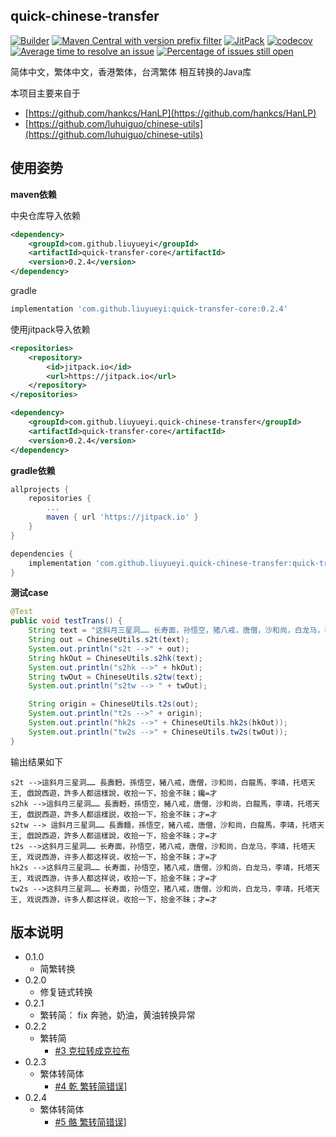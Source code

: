 quick-chinese-transfer
---

[![Builder](https://travis-ci.org/liuyueyi/quick-chinese-transfer.svg?branch=master)](https://travis-ci.org/liuyueyi/quick-chinese-transfer)
[![Maven Central with version prefix filter](https://img.shields.io/maven-central/v/com.github.liuyueyi/quick-transfer-core.svg)](https://search.maven.org/search?q=a:quick-transfer-core)
[![JitPack](https://jitpack.io/v/liuyueyi/quick-chinese-transfer.svg)](https://jitpack.io/#liuyueyi/quick-chinese-transfer)
[![codecov](https://codecov.io/gh/liuyueyi/quick-chinese-transfer/branch/master/graph/badge.svg)](https://codecov.io/gh/liuyueyi/quick-chinese-transfer)
[![Average time to resolve an issue](http://isitmaintained.com/badge/resolution/liuyueyi/quick-chinese-transfer.svg)](http://isitmaintained.com/project/liuyueyi/quick-chinese-transfer "Average time to resolve an issue")
[![Percentage of issues still open](http://isitmaintained.com/badge/open/liuyueyi/quick-chinese-transfer.svg)](http://isitmaintained.com/project/liuyueyi/quick-chinese-transfer "Percentage of issues still open")

简体中文，繁体中文，香港繁体，台湾繁体 相互转换的Java库

本项目主要来自于 

- [https://github.com/hankcs/HanLP](https://github.com/hankcs/HanLP)
- [https://github.com/luhuiguo/chinese-utils](https://github.com/luhuiguo/chinese-utils)


使用姿势
---

**maven依赖**

中央仓库导入依赖

```xml
<dependency>
    <groupId>com.github.liuyueyi</groupId>
    <artifactId>quick-transfer-core</artifactId>
    <version>0.2.4</version>
</dependency>
```

gradle

```gradle
implementation 'com.github.liuyueyi:quick-transfer-core:0.2.4'
```

使用jitpack导入依赖

```xml
<repositories>
    <repository>
        <id>jitpack.io</id>
        <url>https://jitpack.io</url>
    </repository>
</repositories>

<dependency>
    <groupId>com.github.liuyueyi.quick-chinese-transfer</groupId>
    <artifactId>quick-transfer-core</artifactId>
    <version>0.2.4</version>
</dependency>
```

**gradle依赖**

```gradle
allprojects {
	repositories {
		...
		maven { url 'https://jitpack.io' }
	}
}

dependencies {
    implementation 'com.github.liuyueyi.quick-chinese-transfer:quick-transfer-core:0.2.4'
}
```


**测试case**

```java
@Test
public void testTrans() {
    String text = "这斜月三星洞…… 长寿面，孙悟空，猪八戒，唐僧，沙和尚，白龙马，李靖，托塔天王, 戏说西游，许多人都这样说，收拾一下，拾金不昧；纔=才";
    String out = ChineseUtils.s2t(text);
    System.out.println("s2t -->" + out);
    String hkOut = ChineseUtils.s2hk(text);
    System.out.println("s2hk -->" + hkOut);
    String twOut = ChineseUtils.s2tw(text);
    System.out.println("s2tw --> " + twOut);

    String origin = ChineseUtils.t2s(out);
    System.out.println("t2s -->" + origin);
    System.out.println("hk2s -->" + ChineseUtils.hk2s(hkOut));
    System.out.println("tw2s -->" + ChineseUtils.tw2s(twOut));
}
```

输出结果如下

```text
s2t -->這斜月三星洞…… 長壽麪，孫悟空，豬八戒，唐僧，沙和尚，白龍馬，李靖，托塔天王, 戲說西遊，許多人都這樣說，收拾一下，拾金不昧；纔=才
s2hk -->這斜月三星洞…… 長壽麪，孫悟空，豬八戒，唐僧，沙和尚，白龍馬，李靖，托塔天王, 戲説西遊，許多人都這樣説，收拾一下，拾金不昧；才=才
s2tw --> 這斜月三星洞…… 長壽麵，孫悟空，豬八戒，唐僧，沙和尚，白龍馬，李靖，托塔天王, 戲說西遊，許多人都這樣說，收拾一下，拾金不昧；才=才
t2s -->这斜月三星洞…… 长寿面，孙悟空，猪八戒，唐僧，沙和尚，白龙马，李靖，托塔天王, 戏说西游，许多人都这样说，收拾一下，拾金不昧；才=才
hk2s -->这斜月三星洞…… 长寿面，孙悟空，猪八戒，唐僧，沙和尚，白龙马，李靖，托塔天王, 戏说西游，许多人都这样说，收拾一下，拾金不昧；才=才
tw2s -->这斜月三星洞…… 长寿面，孙悟空，猪八戒，唐僧，沙和尚，白龙马，李靖，托塔天王, 戏说西游，许多人都这样说，收拾一下，拾金不昧；才=才
```

版本说明
---

- 0.1.0
    - 简繁转换
- 0.2.0
    - 修复链式转换
- 0.2.1
    - 繁转简： fix 奔驰，奶油，黄油转换异常 
- 0.2.2
    - 繁转简
       - [#3 克拉转成克拉布](https://github.com/liuyueyi/quick-chinese-transfer/issues/3)     
- 0.2.3
    - 繁体转简体
       - [#4 乾 繁转简错误](https://github.com/liuyueyi/quick-chinese-transfer/issues/4)]
- 0.2.4
    - 繁体转简体
        - [#5 骼 繁转简错误](https://github.com/liuyueyi/quick-chinese-transfer/issues/5)]
